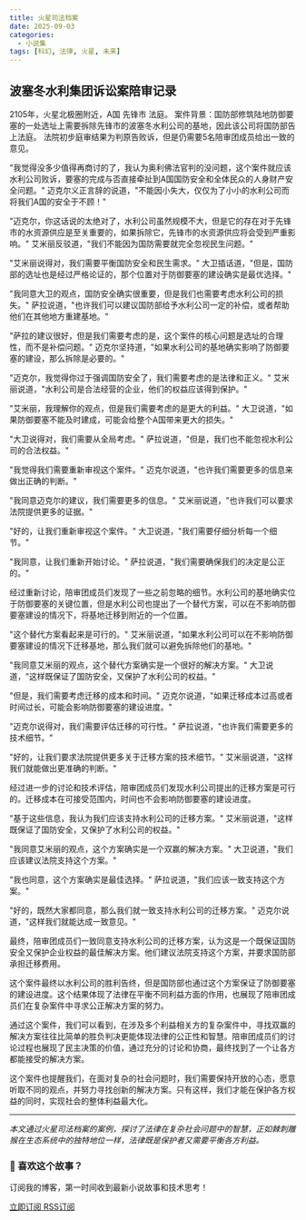 ```yaml
---
title: 火星司法档案
date: 2025-09-03
categories:
  - 小说集
tags: [科幻, 法律, 火星, 未来]
---
```


## 波塞冬水利集团诉讼案陪审记录
                                    

2105年，火星北极圈附近，A国 先锋市 法庭。
案件背景：国防部修筑陆地防御要塞的一处选址上需要拆除先锋市的波塞冬水利公司的基地，因此该公司将国防部告上法庭。 
法院初步庭审结果为判原告败诉，但是仍需要5名陪审团成员给出一致的意见。

 "我觉得没多少值得再商讨的了，我认为奥利佛法官判的没问题，这个案件就应该水利公司败诉，要塞的完成与否直接牵扯到A国国防安全和全体民众的人身财产安全问题。" 迈克尔义正言辞的说道，"不能因小失大，仅仅为了小小的水利公司而将我们A国的安全于不顾！"

"迈克尔，你这话说的太绝对了，水利公司虽然规模不大，但是它的存在对于先锋市的水资源供应是至关重要的，如果拆除它，先锋市的水资源供应将会受到严重影响。" 艾米丽反驳道，"我们不能因为国防需要就完全忽视民生问题。"

"艾米丽说得对，我们需要平衡国防安全和民生需求。" 大卫插话道，"但是，国防部的选址也是经过严格论证的，那个位置对于防御要塞的建设确实是最优选择。"

"我同意大卫的观点，国防安全确实很重要，但是我们也需要考虑水利公司的损失。" 萨拉说道，"也许我们可以建议国防部给予水利公司一定的补偿，或者帮助他们在其他地方重建基地。"

"萨拉的建议很好，但是我们需要考虑的是，这个案件的核心问题是选址的合理性，而不是补偿问题。" 迈克尔坚持道，"如果水利公司的基地确实影响了防御要塞的建设，那么拆除是必要的。"

"迈克尔，我觉得你过于强调国防安全了，我们需要考虑的是法律和正义。" 艾米丽说道，"水利公司是合法经营的企业，他们的权益应该得到保护。"

"艾米丽，我理解你的观点，但是我们需要考虑的是更大的利益。" 大卫说道，"如果防御要塞不能及时建成，可能会给整个A国带来更大的损失。"

"大卫说得对，我们需要从全局考虑。" 萨拉说道，"但是，我们也不能忽视水利公司的合法权益。"

"我觉得我们需要重新审视这个案件。" 迈克尔说道，"也许我们需要更多的信息来做出正确的判断。"

"我同意迈克尔的建议，我们需要更多的信息。" 艾米丽说道，"也许我们可以要求法院提供更多的证据。"

"好的，让我们重新审视这个案件。" 大卫说道，"我们需要仔细分析每一个细节。"

"我同意，让我们重新开始讨论。" 萨拉说道，"我们需要确保我们的决定是公正的。"

经过重新讨论，陪审团成员们发现了一些之前忽略的细节。水利公司的基地确实位于防御要塞的关键位置，但是水利公司也提出了一个替代方案，可以在不影响防御要塞建设的情况下，将基地迁移到附近的一个位置。

"这个替代方案看起来是可行的。" 艾米丽说道，"如果水利公司可以在不影响防御要塞建设的情况下迁移基地，那么我们就可以避免拆除他们的基地。"

"我同意艾米丽的观点，这个替代方案确实是一个很好的解决方案。" 大卫说道，"这样既保证了国防安全，又保护了水利公司的权益。"

"但是，我们需要考虑迁移的成本和时间。" 迈克尔说道，"如果迁移成本过高或者时间过长，可能会影响防御要塞的建设进度。"

"迈克尔说得对，我们需要评估迁移的可行性。" 萨拉说道，"也许我们需要更多的技术细节。"

"好的，让我们要求法院提供更多关于迁移方案的技术细节。" 艾米丽说道，"这样我们就能做出更准确的判断。"

经过进一步的讨论和技术评估，陪审团成员们发现水利公司提出的迁移方案是可行的。迁移成本在可接受范围内，时间也不会影响防御要塞的建设进度。

"基于这些信息，我认为我们应该支持水利公司的迁移方案。" 艾米丽说道，"这样既保证了国防安全，又保护了水利公司的权益。"

"我同意艾米丽的观点，这个方案确实是一个双赢的解决方案。" 大卫说道，"我们应该建议法院支持这个方案。"

"我也同意，这个方案确实是最佳选择。" 萨拉说道，"我们应该一致支持这个方案。"

"好的，既然大家都同意，那么我们就一致支持水利公司的迁移方案。" 迈克尔说道，"这样我们就能达成一致意见。"

最终，陪审团成员们一致同意支持水利公司的迁移方案，认为这是一个既保证国防安全又保护企业权益的最佳解决方案。他们建议法院支持这个方案，并要求国防部承担迁移费用。

这个案件最终以水利公司的胜利告终，但是国防部也通过这个方案保证了防御要塞的建设进度。这个结果体现了法律在平衡不同利益方面的作用，也展现了陪审团成员们在复杂案件中寻求公正解决方案的努力。

通过这个案件，我们可以看到，在涉及多个利益相关方的复杂案件中，寻找双赢的解决方案往往比简单的胜负判决更能体现法律的公正性和智慧。陪审团成员们的讨论过程也展现了民主决策的价值，通过充分的讨论和协商，最终找到了一个让各方都能接受的解决方案。

这个案件也提醒我们，在面对复杂的社会问题时，我们需要保持开放的心态，愿意听取不同的观点，并努力寻找创新的解决方案。只有这样，我们才能在保护各方权益的同时，实现社会的整体利益最大化。

---

*本文通过火星司法档案的案例，探讨了法律在复杂社会问题中的智慧，正如棘刺雕猴在生态系统中的独特地位一样，法律既是保护者又需要平衡各方利益。*

<div class="subscribe-prompt">
  <h3>📧 喜欢这个故事？</h3>
  <p>订阅我的博客，第一时间收到最新小说故事和技术思考！</p>
  <a href="/subscribe/" class="rss-link">
    <i class="fas fa-rss rss-icon"></i>立即订阅
  </a>
  <a href="/atom.xml" class="rss-link">
    <i class="fas fa-rss rss-icon"></i>RSS订阅
  </a>
</div>
